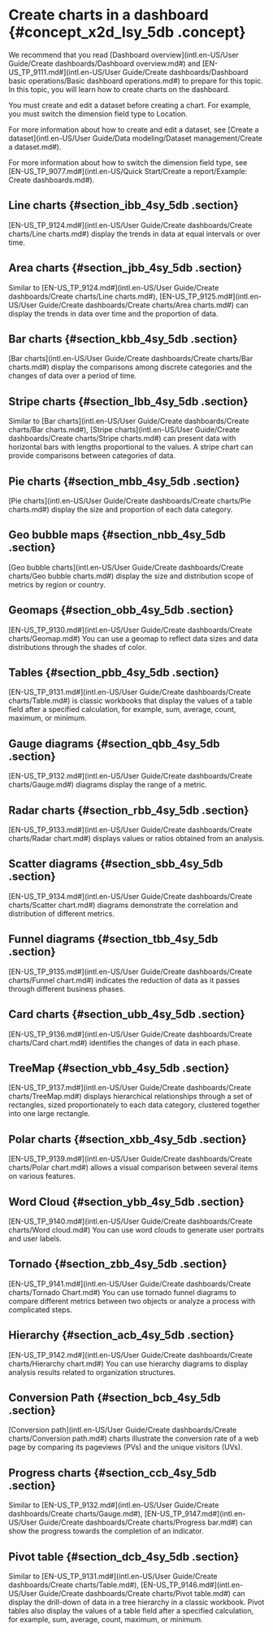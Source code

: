 # Create charts in a dashboard {#concept_x2d_lsy_5db .concept}

We recommend that you read [Dashboard overview](intl.en-US/User Guide/Create dashboards/Dashboard overview.md#) and [EN-US\_TP\_9111.md\#](intl.en-US/User Guide/Create dashboards/Dashboard basic operations/Basic dashboard operations.md#) to prepare for this topic. In this topic, you will learn how to create charts on the dashboard.

You must create and edit a dataset before creating a chart. For example, you must switch the dimension field type to Location.

For more information about how to create and edit a dataset, see [Create a dataset](intl.en-US/User Guide/Data modeling/Dataset management/Create a dataset.md#).

For more information about how to switch the dimension field type, see [EN-US\_TP\_9077.md\#](intl.en-US/Quick Start/Create a report/Example: Create dashboards.md#).

## Line charts {#section_ibb_4sy_5db .section}

[EN-US\_TP\_9124.md\#](intl.en-US/User Guide/Create dashboards/Create charts/Line charts.md#) display the trends in data at equal intervals or over time.

## Area charts {#section_jbb_4sy_5db .section}

Similar to [EN-US\_TP\_9124.md\#](intl.en-US/User Guide/Create dashboards/Create charts/Line charts.md#), [EN-US\_TP\_9125.md\#](intl.en-US/User Guide/Create dashboards/Create charts/Area charts.md#) can display the trends in data over time and the proportion of data.

## Bar charts {#section_kbb_4sy_5db .section}

[Bar charts](intl.en-US/User Guide/Create dashboards/Create charts/Bar charts.md#) display the comparisons among discrete categories and the changes of data over a period of time.

## Stripe charts {#section_lbb_4sy_5db .section}

Similar to [Bar charts](intl.en-US/User Guide/Create dashboards/Create charts/Bar charts.md#), [Stripe charts](intl.en-US/User Guide/Create dashboards/Create charts/Stripe charts.md#) can present data with horizontal bars with lengths proportional to the values. A stripe chart can provide comparisons between categories of data.

## Pie charts {#section_mbb_4sy_5db .section}

[Pie charts](intl.en-US/User Guide/Create dashboards/Create charts/Pie charts.md#) display the size and proportion of each data category.

## Geo bubble maps {#section_nbb_4sy_5db .section}

[Geo bubble charts](intl.en-US/User Guide/Create dashboards/Create charts/Geo bubble charts.md#) display the size and distribution scope of metrics by region or country.

## Geomaps {#section_obb_4sy_5db .section}

[EN-US\_TP\_9130.md\#](intl.en-US/User Guide/Create dashboards/Create charts/Geomap.md#) You can use a geomap to reflect data sizes and data distributions through the shades of color.

## Tables {#section_pbb_4sy_5db .section}

[EN-US\_TP\_9131.md\#](intl.en-US/User Guide/Create dashboards/Create charts/Table.md#) is classic workbooks that display the values of a table field after a specified calculation, for example, sum, average, count, maximum, or minimum.

## Gauge diagrams {#section_qbb_4sy_5db .section}

[EN-US\_TP\_9132.md\#](intl.en-US/User Guide/Create dashboards/Create charts/Gauge.md#) diagrams display the range of a metric.

## Radar charts {#section_rbb_4sy_5db .section}

[EN-US\_TP\_9133.md\#](intl.en-US/User Guide/Create dashboards/Create charts/Radar chart.md#) displays values or ratios obtained from an analysis.

## Scatter diagrams {#section_sbb_4sy_5db .section}

[EN-US\_TP\_9134.md\#](intl.en-US/User Guide/Create dashboards/Create charts/Scatter chart.md#) diagrams demonstrate the correlation and distribution of different metrics.

## Funnel diagrams {#section_tbb_4sy_5db .section}

[EN-US\_TP\_9135.md\#](intl.en-US/User Guide/Create dashboards/Create charts/Funnel chart.md#) indicates the reduction of data as it passes through different business phases.

## Card charts {#section_ubb_4sy_5db .section}

[EN-US\_TP\_9136.md\#](intl.en-US/User Guide/Create dashboards/Create charts/Card chart.md#) identifies the changes of data in each phase.

## TreeMap {#section_vbb_4sy_5db .section}

[EN-US\_TP\_9137.md\#](intl.en-US/User Guide/Create dashboards/Create charts/TreeMap.md#) displays hierarchical relationships through a set of rectangles, sized proportionately to each data category, clustered together into one large rectangle.

## Polar charts {#section_xbb_4sy_5db .section}

[EN-US\_TP\_9139.md\#](intl.en-US/User Guide/Create dashboards/Create charts/Polar chart.md#) allows a visual comparison between several items on various features.

## Word Cloud {#section_ybb_4sy_5db .section}

[EN-US\_TP\_9140.md\#](intl.en-US/User Guide/Create dashboards/Create charts/Word cloud.md#) You can use word clouds to generate user portraits and user labels.

## Tornado {#section_zbb_4sy_5db .section}

[EN-US\_TP\_9141.md\#](intl.en-US/User Guide/Create dashboards/Create charts/Tornado Chart.md#) You can use tornado funnel diagrams to compare different metrics between two objects or analyze a process with complicated steps.

## Hierarchy {#section_acb_4sy_5db .section}

[EN-US\_TP\_9142.md\#](intl.en-US/User Guide/Create dashboards/Create charts/Hierarchy chart.md#) You can use hierarchy diagrams to display analysis results related to organization structures.

## Conversion Path {#section_bcb_4sy_5db .section}

[Conversion path](intl.en-US/User Guide/Create dashboards/Create charts/Conversion path.md#) charts illustrate the conversion rate of a web page by comparing its pageviews \(PVs\) and the unique visitors \(UVs\).

## Progress charts {#section_ccb_4sy_5db .section}

Similar to [EN-US\_TP\_9132.md\#](intl.en-US/User Guide/Create dashboards/Create charts/Gauge.md#), [EN-US\_TP\_9147.md\#](intl.en-US/User Guide/Create dashboards/Create charts/Progress bar.md#) can show the progress towards the completion of an indicator.

## Pivot table {#section_dcb_4sy_5db .section}

Similar to [EN-US\_TP\_9131.md\#](intl.en-US/User Guide/Create dashboards/Create charts/Table.md#), [EN-US\_TP\_9146.md\#](intl.en-US/User Guide/Create dashboards/Create charts/Pivot table.md#) can display the drill-down of data in a tree hierarchy in a classic workbook. Pivot tables also display the values of a table field after a specified calculation, for example, sum, average, count, maximum, or minimum.


